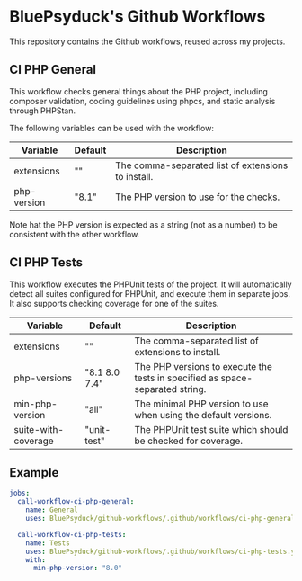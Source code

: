 # BluePsyduck's Github Workflows

This repository contains the Github workflows, reused across my projects.

## CI PHP General

This workflow checks general things about the PHP project, including composer validation, coding guidelines using phpcs,
and static analysis through PHPStan.

The following variables can be used with the workflow:

| Variable    | Default | Description                                        |
|-------------|---------|----------------------------------------------------|
| extensions  | ""      | The comma-separated list of extensions to install. |
| php-version | "8.1"   | The PHP version to use for the checks.             |

Note hat the PHP version is expected as a string (not as a number) to be consistent with the other workflow.

## CI PHP Tests

This workflow executes the PHPUnit tests of the project. It will automatically detect all suites configured for PHPUnit,
and execute them in separate jobs. It also supports checking coverage for one of the suites.

| Variable            | Default       | Description                                                                   |
|---------------------|---------------|-------------------------------------------------------------------------------|
| extensions          | ""            | The comma-separated list of extensions to install.                            |
| php-versions        | "8.1 8.0 7.4" | The PHP versions to execute the tests in specified as space-separated string. |
| min-php-version     | "all"         | The minimal PHP version to use when using the default versions.               |
| suite-with-coverage | "unit-test"   | The PHPUnit test suite which should be checked for coverage.                  |

## Example

```yaml
jobs:
  call-workflow-ci-php-general:
    name: General
    uses: BluePsyduck/github-workflows/.github/workflows/ci-php-general.yaml@v1

  call-workflow-ci-php-tests:
    name: Tests
    uses: BluePsyduck/github-workflows/.github/workflows/ci-php-tests.yaml@v1
    with:
      min-php-version: "8.0"
```
